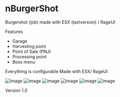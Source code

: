 # nBurgerShot
Burgershot (job) made with ESX (lastversion) / RageUI

Features

- Garage
- Harvesting point 
- Point of Sale (PNJ)
- Processing point
- Boss menu

Everything is configurable
Made with ESX/ RageUI

![image](https://user-images.githubusercontent.com/80398278/220982007-3b942dfc-2624-4f60-9f1f-f335b679dc8e.png)
![image](https://user-images.githubusercontent.com/80398278/220982021-75b454b3-8dbe-4eed-96ac-724436269486.png)
![image](https://user-images.githubusercontent.com/80398278/220982044-da8c5851-84b1-4607-b9e3-10303ade515c.png)
![image](https://user-images.githubusercontent.com/80398278/220982094-ee8e2dd5-6166-48f2-a25e-f75416093796.png)
![image](https://user-images.githubusercontent.com/80398278/220982118-3bc5cbc2-0d2c-4eaa-93e1-335bdfc8aedc.png)
![image](https://user-images.githubusercontent.com/80398278/220982140-b57ffc9a-c110-4d8d-bef1-da06e292379f.png)

Version 1.0
